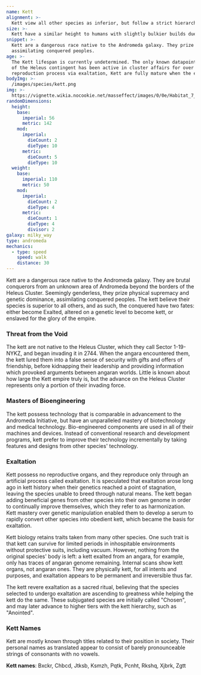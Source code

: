 ```yaml
---
name: Kett
alignment: >-
  Kett view all other species as inferior, but follow a strict hierarchy, generally making them Lawful Evil.
size: >-
  Kett have a similar height to humans with slightly bulkier builds due to the external bones. Your size is Medium.
snippet: >-
  Kett are a dangerous race native to the Andromeda galaxy. They prize physical supremacy and genetic dominance,
  assimilating conquered peoples.
age: >-
  The Kett lifespan is currently undetermined. The only known datapoint is that the Archon
  of the Heleus contingent has been active in cluster affairs for over seven decades. Due to their unique
  reproduction process via exaltation, Kett are fully mature when the exaltation is complete.
bodyImg: >-
  /images/species/kett.png
img: >-
  https://vignette.wikia.nocookie.net/masseffect/images/0/0e/Habitat_7_-_kett_Chosen.png/revision/latest/scale-to-width-down/1000?cb=20191013042530
randomDimensions:
  height:
    base:
      imperial: 56
      metric: 142
    mod:
      imperial:
        dieCount: 2
        dieType: 10
      metric:
        dieCount: 5
        dieType: 10
  weight:
    base:
      imperial: 110
      metric: 50
    mod:
      imperial:
        dieCount: 2
        dieType: 4
      metric:
        dieCount: 1
        dieType: 4
        divisor: 2
galaxy: milky_way
type: andromeda
mechanics:
  - type: speed
    speed: walk
    distance: 30
---
```

Kett are a dangerous race native to the Andromeda galaxy. They are brutal conquerors from an unknown area of Andromeda
beyond the borders of the Heleus Cluster. Seemingly genderless, they prize physical supremacy and genetic dominance,
assimilating conquered peoples. The kett believe their species is superior to all others, and as such, the conquered
have two fates: either become Exalted, altered on a genetic level to become kett, or enslaved for the glory of the
empire.

### Threat from the Void
The kett are not native to the Heleus Cluster, which they call Sector 1-19-NYKZ, and began invading it in 2744.
When the angara encountered them, the kett lured them into a false sense of security with gifts and offers of
friendship, before kidnapping their leadership and providing information which provoked arguments between angaran
worlds. Little is known about how large the Kett empire truly is, but the advance on the Heleus Cluster represents
only a portion of their invading force.

### Masters of Bioengineering
The kett possess technology that is comparable in advancement to the Andromeda Initiative, but have an unparalleled
mastery of biotechnology and medical technology. Bio-engineered components are used in all of their machines and
devices. Instead of conventional research and development programs, kett prefer to improve their technology
incrementally by taking features and designs from other species' technology.

### Exaltation
Kett possess no reproductive organs, and they reproduce only through an artificial process called exaltation. It is
speculated that exaltation arose long ago in kett history when their genetics reached a point of stagnation, leaving
the species unable to breed through natural means. The kett began adding beneficial genes from other species into their
own genome in order to continually improve themselves, which they refer to as harmonization. Kett mastery over genetic
manipulation enabled them to develop a serum to rapidly convert other species into obedient kett, which became the
basis for exaltation.

Kett biology retains traits taken from many other species. One such trait is that kett can survive for limited periods
in inhospitable environments without protective suits, including vacuum. However, nothing from the original species'
body is left: a kett exalted from an angara, for example, only has traces of angaran genome remaining. Internal scans
show kett organs, not angaran ones. They are physically kett, for all intents and purposes, and exaltation appears to
be permanent and irreversible thus far.

The kett revere exaltation as a sacred ritual, believing that the species selected to undergo exaltation are ascending
to greatness while helping the kett do the same. These subjugated species are initially called "Chosen", and may later
advance to higher tiers with the kett hierarchy, such as "Anointed".

### Kett Names
Kett are mostly known through titles related to their position in society. Their personal names as translated appear
to consist of barely pronounceable strings of consonants with no vowels.

__Kett names__: Bxckr, Chbcd, Jtksb, Ksmzh, Pqtk, Pcnht, Rkshq, Xjbrk, Zgtt
